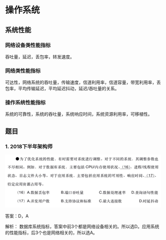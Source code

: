 # 操作系统

## 系统性能

### 网络设备类性能指标
吞吐量，延迟，丢包率，转发速度。

### 网络类性能指标
可达性，网络系统的吞吐量，传输速度，信道利用率，信道容量，带宽利用率，丢包率，平均传输延迟，平均延迟抖动，延迟/吞吐量的关系。

### 操作系统性能指标
系统的可靠性，系统的吞吐量，系统响应时间，系统资源利用率，可移植性。

## 题目

### 1. 2018下半年架构师

![题目](./imgs/ex-2018-2_16-17.jpg)

答案：D，A

解析： 数据库系统指标，答案中前3个都是网络设备相关的。所以选D。应用系统的性能指标，后3个也是网络相关的，所以选A。